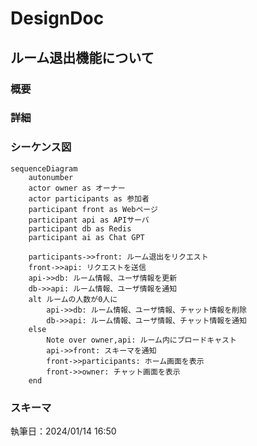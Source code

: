 # DesignDoc

## ルーム退出機能について

### 概要

### 詳細

### シーケンス図

```mermaid
sequenceDiagram
    autonumber
    actor owner as オーナー
    actor participants as 参加者
    participant front as Webページ
    participant api as APIサーバ
    participant db as Redis
    participant ai as Chat GPT

    participants->>front: ルーム退出をリクエスト
    front->>api: リクエストを送信
    api->>db: ルーム情報、ユーザ情報を更新
    db->>api: ルーム情報、ユーザ情報を通知
    alt ルームの人数が0人に
        api->>db: ルーム情報、ユーザ情報、チャット情報を削除
        db->>api: ルーム情報、ユーザ情報、チャット情報を通知
    else
        Note over owner,api: ルーム内にブロードキャスト
        api->>front: スキーマを通知
        front->>participants: ホーム画面を表示
        front->>owner: チャット画面を表示
    end
```

### スキーマ

執筆日：2024/01/14 16:50
